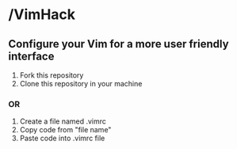 # /VimHack
## Configure your Vim for a more user friendly interface
1. Fork this repository
2. Clone this repository in your machine
### OR
1. Create a file named .vimrc 
2. Copy code from "file name"
3. Paste code into .vimrc file
